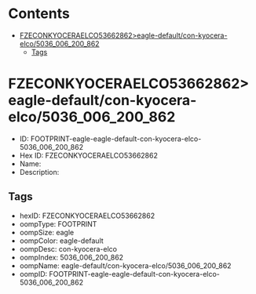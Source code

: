 



Contents
========

* [FZECONKYOCERAELCO53662862>eagle-default/con-kyocera-elco/5036_006_200_862](#fzeconkyoceraelco53662862eagle-defaultcon-kyocera-elco5036_006_200_862)
	* [Tags](#tags)

# FZECONKYOCERAELCO53662862>eagle-default/con-kyocera-elco/5036_006_200_862

- ID: FOOTPRINT-eagle-eagle-default-con-kyocera-elco-5036_006_200_862
- Hex ID: FZECONKYOCERAELCO53662862
- Name: 
- Description: 

## Tags

- hexID: FZECONKYOCERAELCO53662862
- oompType: FOOTPRINT
- oompSize: eagle
- oompColor: eagle-default
- oompDesc: con-kyocera-elco
- oompIndex: 5036_006_200_862
- oompName: eagle-default/con-kyocera-elco/5036_006_200_862
- oompID: FOOTPRINT-eagle-eagle-default-con-kyocera-elco-5036_006_200_862
